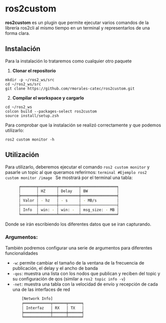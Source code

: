 # ros2custom

**ros2custom** es un plugin que permite ejecutar varios comandos de la librería ros2cli al mismo tiempo en un terminal y representarlos de una forma clara.

## Instalación

Para la instalación lo trataremos como cualquier otro paquete

1. **Clonar el repositorio**
```terminal
mkdir -p ~/ros2_ws/src
cd ~/ros2_ws/src
git clone https://github.com/rmorales-catec/ros2custom.git
```

2. **Compilar el workspace y cargarlo**
  ```terminal
  cd ~/ros2_ws
  colcon build --packages-select ros2custom
  source install/setup.zsh
  ```

  Para comprobar que la instalación se realizó correctamente y que podemos utilizarlo:
  ```terminal
  ros2 custom monitor -h
   ```
      
## Utilización

Para utilizarlo, deberemos ejecutar el comando `ros2 custom monitor` y pasarle un topic al que queramos referirnos:
    ```terminal
    #Ejemplo
    ros2 custom monitor /image
    ```
Se mostrará por el terminal una tabla: 
```bash
      ╒═══════╤════════╤═════════╤════════════════╕
      │       │ HZ     │ Delay   │ BW             │
      ╞═══════╪════════╪═════════╪════════════════╡
      │ Valor │ - hz   │ - s     │ - MB/s         │
      ├───────┼────────┼─────────┼────────────────┤
      │ Info  │ win: - │ win: -  │ msg_size: - MB │
      ╘═══════╧════════╧═════════╧════════════════╛
  ```

Donde se irán escribiendo los diferentes datos que se iran capturando. 

### Argumentos:

  También podremos configurar una serie de argumentos para diferentes funcionalidades 

- `-w`: permite cambiar el tamaño de la ventana de la frecuencia de publicación, el delay y el ancho de banda
- `-qos`: muestra una lista con los nodos que publican y reciben del topic y su configuración de qos (similar a `ros2 topic info -v`)
- `-net`: muestra una tabla con la velocidad de envío y recepción de cada una de las interfaces de red
  ```bash
      [Network Info]
      ╒════════════╤══════╤══════╕
      │ Interfaz   │ RX   │ TX   │
      ╞════════════╪══════╪══════╡
      ╘════════════╧══════╧══════╛
  ```



      
